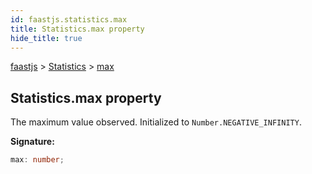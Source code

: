 ```yaml
---
id: faastjs.statistics.max
title: Statistics.max property
hide_title: true
---
```

[faastjs](./faastjs.md) &gt; [Statistics](./faastjs.statistics.md) &gt; [max](./faastjs.statistics.max.md)

## Statistics.max property

The maximum value observed. Initialized to `Number.NEGATIVE_INFINITY`<!-- -->.

<b>Signature:</b>

```typescript
max: number;
```
